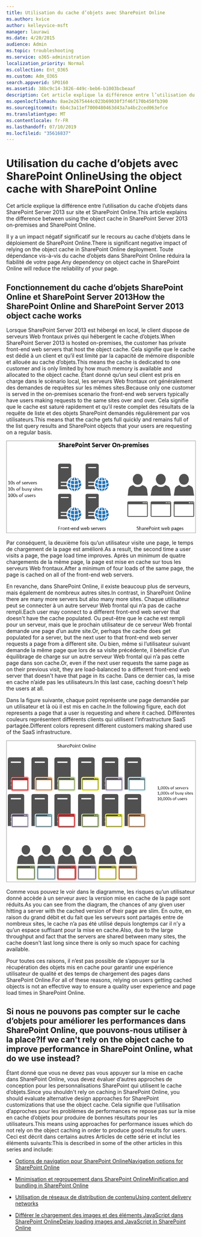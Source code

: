 ```yaml
---
title: Utilisation du cache d’objets avec SharePoint Online
ms.author: kvice
author: kelleyvice-msft
manager: laurawi
ms.date: 4/20/2015
audience: Admin
ms.topic: troubleshooting
ms.service: o365-administration
localization_priority: Normal
ms.collection: Ent_O365
ms.custom: Adm_O365
search.appverid: SPO160
ms.assetid: 38bc9c14-3826-449c-beb6-b1003bcbeaaf
description: Cet article explique la différence entre l’utilisation du cache d’objets dans SharePoint Server 2013 sur site et SharePoint Online.
ms.openlocfilehash: 8ae2e2675444c023b69030f3f46f170b450fb390
ms.sourcegitcommit: 6b4c3a11ef7000480463d43a7a4bc2ced063efce
ms.translationtype: MT
ms.contentlocale: fr-FR
ms.lasthandoff: 07/10/2019
ms.locfileid: "35616837"
---
```

# <a name="using-the-object-cache-with-sharepoint-online"></a><span data-ttu-id="62a70-103">Utilisation du cache d’objets avec SharePoint Online</span><span class="sxs-lookup"><span data-stu-id="62a70-103">Using the object cache with SharePoint Online</span></span>

<span data-ttu-id="62a70-104">Cet article explique la différence entre l’utilisation du cache d’objets dans SharePoint Server 2013 sur site et SharePoint Online.</span><span class="sxs-lookup"><span data-stu-id="62a70-104">This article explains the difference between using the object cache in SharePoint Server 2013 on-premises and SharePoint Online.</span></span>
  
<span data-ttu-id="62a70-105">Il y a un impact négatif significatif sur le recours au cache d’objets dans le déploiement de SharePoint Online.</span><span class="sxs-lookup"><span data-stu-id="62a70-105">There is significant negative impact of relying on the object cache in SharePoint Online deployment.</span></span> <span data-ttu-id="62a70-106">Toute dépendance vis-à-vis du cache d’objets dans SharePoint Online réduira la fiabilité de votre page.</span><span class="sxs-lookup"><span data-stu-id="62a70-106">Any dependency on object cache in SharePoint Online will reduce the reliability of your page.</span></span> 
  
## <a name="how-the-sharepoint-online-and-sharepoint-server-2013-object-cache-works"></a><span data-ttu-id="62a70-107">Fonctionnement du cache d’objets SharePoint Online et SharePoint Server 2013</span><span class="sxs-lookup"><span data-stu-id="62a70-107">How the SharePoint Online and SharePoint Server 2013 object cache works</span></span>

<span data-ttu-id="62a70-108">Lorsque SharePoint Server 2013 est hébergé en local, le client dispose de serveurs Web frontaux privés qui hébergent le cache d’objets.</span><span class="sxs-lookup"><span data-stu-id="62a70-108">When SharePoint Server 2013 is hosted on-premises, the customer has private front-end web servers that host the object cache.</span></span> <span data-ttu-id="62a70-109">Cela signifie que le cache est dédié à un client et qu’il est limité par la capacité de mémoire disponible et allouée au cache d’objets.</span><span class="sxs-lookup"><span data-stu-id="62a70-109">This means the cache is dedicated to one customer and is only limited by how much memory is available and allocated to the object cache.</span></span> <span data-ttu-id="62a70-110">Étant donné qu’un seul client est pris en charge dans le scénario local, les serveurs Web frontaux ont généralement des demandes de requêtes sur les mêmes sites.</span><span class="sxs-lookup"><span data-stu-id="62a70-110">Because only one customer is served in the on-premises scenario the front-end web servers typically have users making requests to the same sites over and over.</span></span> <span data-ttu-id="62a70-111">Cela signifie que le cache est saturé rapidement et qu’il reste complet des résultats de la requête de liste et des objets SharePoint demandés régulièrement par vos utilisateurs.</span><span class="sxs-lookup"><span data-stu-id="62a70-111">This means that the cache gets full quickly and remains full of the list query results and SharePoint objects that your users are requesting on a regular basis.</span></span>
  
![Affiche le trafic et la charge vers les serveurs web frontaux locaux](media/a0d38b36-4909-4abb-8d4e-4930814bb3de.png)
  
<span data-ttu-id="62a70-113">Par conséquent, la deuxième fois qu’un utilisateur visite une page, le temps de chargement de la page est amélioré.</span><span class="sxs-lookup"><span data-stu-id="62a70-113">As a result, the second time a user visits a page, the page load time improves.</span></span> <span data-ttu-id="62a70-114">Après un minimum de quatre chargements de la même page, la page est mise en cache sur tous les serveurs Web frontaux.</span><span class="sxs-lookup"><span data-stu-id="62a70-114">After a minimum of four loads of the same page, the page is cached on all of the front-end web servers.</span></span>
  
<span data-ttu-id="62a70-115">En revanche, dans SharePoint Online, il existe beaucoup plus de serveurs, mais également de nombreux autres sites.</span><span class="sxs-lookup"><span data-stu-id="62a70-115">In contrast, in SharePoint Online there are many more servers but also many more sites.</span></span> <span data-ttu-id="62a70-116">Chaque utilisateur peut se connecter à un autre serveur Web frontal qui n’a pas de cache rempli.</span><span class="sxs-lookup"><span data-stu-id="62a70-116">Each user may connect to a different front-end web server that doesn't have the cache populated.</span></span> <span data-ttu-id="62a70-117">Ou peut-être que le cache est rempli pour un serveur, mais que le prochain utilisateur de ce serveur Web frontal demande une page d’un autre site.</span><span class="sxs-lookup"><span data-stu-id="62a70-117">Or, perhaps the cache does get populated for a server, but the next user to that front-end web server requests a page from a different site.</span></span> <span data-ttu-id="62a70-118">Ou bien, même si l’utilisateur suivant demande la même page que lors de sa visite précédente, il bénéficie d’un équilibrage de charge sur un autre serveur Web frontal qui n’a pas cette page dans son cache.</span><span class="sxs-lookup"><span data-stu-id="62a70-118">Or, even if the next user requests the same page as on their previous visit, they are load-balanced to a different front-end web server that doesn't have that page in its cache.</span></span> <span data-ttu-id="62a70-119">Dans ce dernier cas, la mise en cache n’aide pas les utilisateurs.</span><span class="sxs-lookup"><span data-stu-id="62a70-119">In this last case, caching doesn't help the users at all.</span></span>
  
<span data-ttu-id="62a70-120">Dans la figure suivante, chaque point représente une page demandée par un utilisateur et là où il est mis en cache.</span><span class="sxs-lookup"><span data-stu-id="62a70-120">In the following figure, each dot represents a page that a user is requesting and where it cached.</span></span> <span data-ttu-id="62a70-121">Différentes couleurs représentent différents clients qui utilisent l’infrastructure SaaS partagée.</span><span class="sxs-lookup"><span data-stu-id="62a70-121">Different colors represent different customers making shared use of the SaaS infrastructure.</span></span>
  
![Affiche les résultats de la mise en cache d’objets dans SharePoint Online](media/25d04011-ef83-4cb7-9e04-a6ed490f63c3.png)
  
<span data-ttu-id="62a70-123">Comme vous pouvez le voir dans le diagramme, les risques qu’un utilisateur donné accède à un serveur avec la version mise en cache de la page sont réduits.</span><span class="sxs-lookup"><span data-stu-id="62a70-123">As you can see from the diagram, the chances of any given user hitting a server with the cached version of their page are slim.</span></span> <span data-ttu-id="62a70-124">En outre, en raison du grand débit et du fait que les serveurs sont partagés entre de nombreux sites, le cache n’a pas été utilisé depuis longtemps car il n’y a qu’un espace suffisant pour la mise en cache.</span><span class="sxs-lookup"><span data-stu-id="62a70-124">Also, due to the large throughput and fact that the servers are shared between many sites, the cache doesn't last long since there is only so much space for caching available.</span></span>
  
<span data-ttu-id="62a70-125">Pour toutes ces raisons, il n’est pas possible de s’appuyer sur la récupération des objets mis en cache pour garantir une expérience utilisateur de qualité et des temps de chargement des pages dans SharePoint Online.</span><span class="sxs-lookup"><span data-stu-id="62a70-125">For all of these reasons, relying on users getting cached objects is not an effective way to ensure a quality user experience and page load times in SharePoint Online.</span></span>
  
## <a name="if-we-cant-rely-on-the-object-cache-to-improve-performance-in-sharepoint-online-what-do-we-use-instead"></a><span data-ttu-id="62a70-126">Si nous ne pouvons pas compter sur le cache d’objets pour améliorer les performances dans SharePoint Online, que pouvons-nous utiliser à la place?</span><span class="sxs-lookup"><span data-stu-id="62a70-126">If we can't rely on the object cache to improve performance in SharePoint Online, what do we use instead?</span></span>

<span data-ttu-id="62a70-127">Étant donné que vous ne devez pas vous appuyer sur la mise en cache dans SharePoint Online, vous devez évaluer d’autres approches de conception pour les personnalisations SharePoint qui utilisent le cache d’objets.</span><span class="sxs-lookup"><span data-stu-id="62a70-127">Since you shouldn't rely on caching in SharePoint Online, you should evaluate alternative design approaches for SharePoint customizations that use the object cache.</span></span> <span data-ttu-id="62a70-128">Cela signifie que l’utilisation d’approches pour les problèmes de performances ne repose pas sur la mise en cache d’objets pour produire de bonnes résultats pour les utilisateurs.</span><span class="sxs-lookup"><span data-stu-id="62a70-128">This means using approaches for performance issues which do not rely on the object caching in order to produce good results for users.</span></span> <span data-ttu-id="62a70-129">Ceci est décrit dans certains autres Articles de cette série et inclut les éléments suivants:</span><span class="sxs-lookup"><span data-stu-id="62a70-129">This is described in some of the other articles in this series and include:</span></span>
  
- [<span data-ttu-id="62a70-130">Options de navigation pour SharePoint Online</span><span class="sxs-lookup"><span data-stu-id="62a70-130">Navigation options for SharePoint Online</span></span>](navigation-options-for-sharepoint-online.md)
    
- [<span data-ttu-id="62a70-131">Minimisation et regroupement dans SharePoint Online</span><span class="sxs-lookup"><span data-stu-id="62a70-131">Minification and bundling in SharePoint Online</span></span>](minification-and-bundling-in-sharepoint-online.md)
    
- [<span data-ttu-id="62a70-132">Utilisation de réseaux de distribution de contenu</span><span class="sxs-lookup"><span data-stu-id="62a70-132">Using content delivery networks</span></span>](using-content-delivery-networks-with-sharepoint-online.md)
    
- [<span data-ttu-id="62a70-133">Différer le chargement des images et des éléments JavaScript dans SharePoint Online</span><span class="sxs-lookup"><span data-stu-id="62a70-133">Delay loading images and JavaScript in SharePoint Online</span></span>](delay-loading-images-and-javascript-in-sharepoint-online.md)
    

